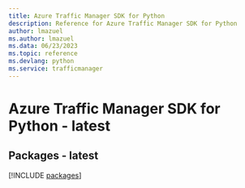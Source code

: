 ```yaml
---
title: Azure Traffic Manager SDK for Python
description: Reference for Azure Traffic Manager SDK for Python
author: lmazuel
ms.author: lmazuel
ms.data: 06/23/2023
ms.topic: reference
ms.devlang: python
ms.service: trafficmanager
---
```

# Azure Traffic Manager SDK for Python - latest
## Packages - latest
[!INCLUDE [packages](traffic-manager-index.md)]